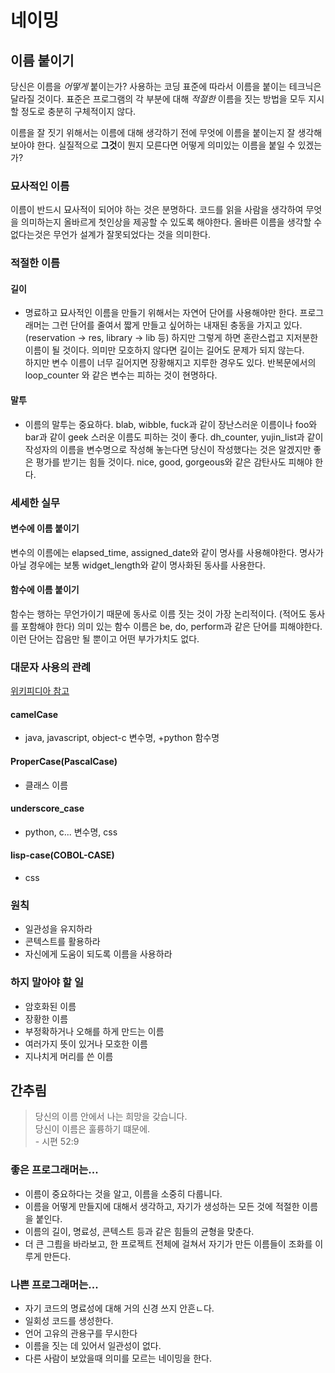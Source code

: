 # 네이밍

## 이름 붙이기

당신은 이름을 *어떻게* 붙이는가? 사용하는 코딩 표준에 따라서 이름을 붙이는 테크닉은 달라질 것이다. 표준은 프로그램의 각 부분에 대해 *적절한* 이름을 짓는 방법을 모두 지시할 정도로 충분히 구체적이지 않다. 

이름을 잘 짓기 위해서는 이름에 대해 생각하기 전에 무엇에 이름을 붙이는지 잘 생각해 보아야 한다. 실질적으로 **그것**이 뭔지 모른다면 어떻게 의미있는 이름을 붙일 수 있겠는가? 

### 묘사적인 이름

이름이 반드시 묘사적이 되어야 하는 것은 분명하다. 코드를 읽을 사람을 생각하여 무엇을 의미하는지 올바르게 첫인상을 제공할 수 있도록 해야한다. 올바른 이름을 생각할 수 없다는것은 무언가 설계가 잘못되었다는 것을 의미한다.

### 적절한 이름

#### 길이

* 명료하고 묘사적인 이름을 만들기 위해서는 자연어 단어를 사용해야만 한다. 프로그래머는 그런 단어를 줄여서 짧게 만들고 싶어하는 내재된 충동을 가지고 있다.(reservation -> res, library -> lib 등) 하지만 그렇게 하면 혼란스럽고 지저분한 이름이 될 것이다. 의미만 모호하지 않다면 길이는 길어도 문제가 되지 않는다. <br/> 하지만 변수 이름이 너무 길어지면 장황해지고 지루한 경우도 있다. 반복문에서의 loop_counter 와 같은 변수는 피하는 것이 현명하다.

#### 말투

* 이름의 말투는 중요하다. blab, wibble, fuck과 같이 장난스러운 이름이나 foo와 bar과 같이 geek 스러운 이름도 피하는 것이 좋다. dh_counter, yujin_list과 같이 작성자의 이름을 변수명으로 작성해 놓는다면 당신이 작성했다는 것은 알겠지만 좋은 평가를 받기는 힘들 것이다. nice, good, gorgeous와 같은 감탄사도 피해야 한다.

### 세세한 실무

#### 변수에 이름 붙이기

변수의 이름에는 elapsed_time, assigned_date와 같이 명사를 사용해야한다. 명사가 아닐 경우에는 보통 widget_length와 같이 명사화된 동사를 사용한다. 

#### 함수에 이름 붙이기

함수는 행하는 무언가이기 때문에 동사로 이름 짓는 것이 가장 논리적이다. (적어도 동사를 포함해야 한다) 의미 있는 함수 이름은 be, do, perform과 같은 단어를 피해야한다. 이런 단어는 잡음만 될 뿐이고 어떤 부가가치도 없다. 

### 대문자 사용의 관례

[위키피디아 참고](https://en.wikipedia.org/wiki/Naming_convention_(programming))

#### camelCase
* java, javascript, object-c 변수명, +python 함수명 
#### ProperCase(PascalCase)
* 클래스 이름
#### underscore_case
* python, c... 변수명, css
#### lisp-case(COBOL-CASE)
* css

### 원칙
* 일관성을 유지하라
* 콘텍스트를 활용하라
* 자신에게 도움이 되도록 이름을 사용하라

### 하지 말아야 할 일

* 암호화된 이름 
* 장황한 이름
* 부정확하거나 오해를 하게 만드는 이름
* 여러가지 뜻이 있거나 모호한 이름
* 지나치게 머리를 쓴 이름

## 간추림

> 당신의 이름 안에서 나는 희망을 갖습니다.<br/> 당신이 이름은 훌륭하기 떄문에. <br/> - 시편 52:9

### 좋은 프로그래머는...

* 이름이 중요하다는 것을 알고, 이름을 소중히 다룹니다.
* 이름을 어떻게 만들지에 대해서 생각하고, 자기가 생성하는 모든 것에 적절한 이름을 붙인다.
* 이름의 길이, 명료성, 콘텍스트 등과 같은 힘들의 균형을 맞춘다.
* 더 큰 그릠을 바라보고, 한 프로젝트 전체에 걸쳐서 자기가 만든 이름들이 조화를 이루게 만든다.

### 나쁜 프로그래머는...

* 자기 코드의 명료성에 대해 거의 신경 쓰지 안흔ㄴ다.
* 일회성 코드를 생성한다.
* 언어 고유의 관용구를 무시한다
* 이름을 짓는 데 있어서 일관성이 없다.
* 다른 사람이 보았을때 의미를 모르는 네이밍을 한다.








